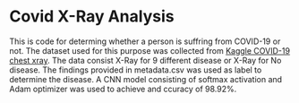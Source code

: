 # Covid X-Ray Analysis

This is code for determing whether a person is suffring from COVID-19 or not. The dataset used for this purpose was collected from [Kaggle COVID-19 chest xray](https://www.kaggle.com/bachrr/covid-chest-xray). The data consist X-Ray for 9 different disease or X-Ray for No disease. The findings provided in metadata.csv was used as label to determine the disease. A CNN model consisting of softmax activation and Adam optimizer was used to achieve and ccuracy of 98.92%.
